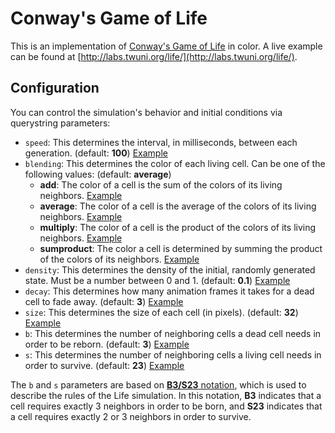# Conway's Game of Life

This is an implementation of [Conway's Game of Life](http://en.wikipedia.org/wiki/Conway's_Game_of_Life) in color.
A live example can be found at [http://labs.twuni.org/life/](http://labs.twuni.org/life/).

## Configuration

You can control the simulation's behavior and initial conditions via querystring parameters:

 * `speed`: This determines the interval, in milliseconds, between each generation. (default: **100**) [Example](http://labs.twuni.org/life/?speed=100)
 * `blending`: This determines the color of each living cell. Can be one of the following values: (default: **average**)
   * **add**: The color of a cell is the sum of the colors of its living neighbors. [Example](http://labs.twuni.org/life/?blending=add)
   * **average**: The color of a cell is the average of the colors of its living neighbors. [Example](http://labs.twuni.org/life/?blending=average)
   * **multiply**: The color of a cell is the product of the colors of its living neighbors. [Example](http://labs.twuni.org/life/?blending=multiply)
   * **sumproduct**: The color a cell is determined by summing the product of the colors of its neighbors. [Example](http://labs.twuni.org/life/?blending=sumproduct)
 * `density`: This determines the density of the initial, randomly generated state. Must be a number between 0 and 1. (default: **0.1**) [Example](http://labs.twuni.org/life/?density=0.1)
 * `decay`: This determines how many animation frames it takes for a dead cell to fade away. (default: **3**) [Example](http://labs.twuni.org/life/?decay=3)
 * `size`: This determines the size of each cell (in pixels). (default: **32**) [Example](http://labs.twuni.org/life/?size=32)
 * `b`: This determines the number of neighboring cells a dead cell needs in order to be reborn. (default: **3**) [Example](http://labs.twuni.org/life/?b=3)
 * `s`: This determines the number of neighboring cells a living cell needs in order to survive. (default: **23**) [Example](http://labs.twuni.org/life/?s=23)

The `b` and `s` parameters are based on [**B3/S23** notation](http://en.wikipedia.org/wiki/Conway's_Game_of_Life#Variations_on_Life), which is used to describe
the rules of the Life simulation. In this notation, **B3** indicates that a cell requires exactly 3 neighbors in order to be born, and **S23** indicates that
a cell requires exactly 2 or 3 neighbors in order to survive.
